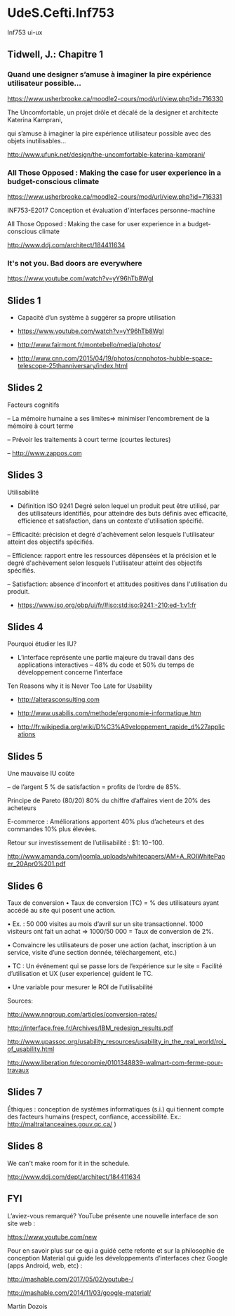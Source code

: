 # UdeS.Cefti.Inf753
Inf753 ui-ux

## Tidwell, J.: Chapitre 1

### Quand une designer s’amuse à imaginer la pire expérience utilisateur possible…

https://www.usherbrooke.ca/moodle2-cours/mod/url/view.php?id=716330

The Uncomfortable, un projet drôle et décalé de la designer et architecte Katerina Kamprani,

qui s’amuse à imaginer la pire expérience utilisateur possible avec des objets inutilisables…

http://www.ufunk.net/design/the-uncomfortable-katerina-kamprani/

### All Those Opposed : Making the case for user experience in a budget-conscious climate

https://www.usherbrooke.ca/moodle2-cours/mod/url/view.php?id=716331

INF753-E2017 Conception et évaluation d'interfaces personne-machine

All Those Opposed : Making the case for user experience in a budget-conscious climate

http://www.ddj.com/architect/184411634

### It's not you. Bad doors are everywhere

https://www.youtube.com/watch?v=yY96hTb8WgI

## Slides 1

- Capacité d’un système à suggérer sa propre utilisation

- https://www.youtube.com/watch?v=yY96hTb8WgI

- http://www.fairmont.fr/montebello/media/photos/

- http://www.cnn.com/2015/04/19/photos/cnnphotos-hubble-space-telescope-25thanniversary/index.html

## Slides 2

Facteurs cognitifs

– La mémoire humaine a ses limites=> minimiser l’encombrement de la mémoire à court terme

– Prévoir les traitements à court terme (courtes lectures)

– http://www.zappos.com

## Slides 3

Utilisabilité

- Définition ISO 9241 Degré selon lequel un produit peut être utilisé, par des utilisateurs identifiés, pour atteindre des buts définis avec efficacité,
efficience et satisfaction, dans un contexte d'utilisation spécifié.

– Efficacité: précision et degré d'achèvement selon lesquels l'utilisateur atteint des objectifs spécifiés.

– Efficience: rapport entre les ressources dépensées et la précision et le degré d'achèvement selon lesquels l'utilisateur atteint des objectifs spécifiés.

– Satisfaction: absence d'inconfort et attitudes positives dans l'utilisation du produit.

- https://www.iso.org/obp/ui/fr/#iso:std:iso:9241:-210:ed-1:v1:fr

## Slides 4

Pourquoi étudier les IU?

- L’interface représente une partie majeure du travail dans des applications interactives – 48% du code et 50% du temps de développement concerne l’interface 

Ten Reasons why it is Never Too Late for Usability

- http://alterasconsulting.com

- http://www.usabilis.com/methode/ergonomie-informatique.htm

- http://fr.wikipedia.org/wiki/D%C3%A9veloppement_rapide_d%27applications

## Slides 5

Une mauvaise IU coûte

– de l’argent 5 %  de satisfaction =     profits de l’ordre de 85%.

Principe de Pareto (80/20) 80% du chiffre d’affaires vient de 20% des acheteurs

E-commerce :  Améliorations apportent 40% plus d’acheteurs et des commandes 10% plus élevées.

Retour sur investissement de l’utilisabilité : $1: $10-$100. 

http://www.amanda.com/joomla_uploads/whitepapers/AM+A_ROIWhitePaper_20Apr0%201.pdf

## Slides 6

Taux de conversion
• Taux de conversion (TC) = % des utilisateurs ayant accédé au site qui posent une action.

• Ex. : 50 000 visites au mois d’avril sur un site transactionnel. 1000 visiteurs ont fait un achat => 1000/50 000 = Taux de conversion de 2%.

• Convaincre les utilisateurs de poser une action (achat, inscription à un service, visite d’une section donnée, téléchargement, etc.)

• TC : Un événement qui se passe lors de l’expérience sur le site = Facilité d’utilisation et UX (user experience) guident le TC.

• Une variable pour mesurer le ROI de l’utilisabilité

Sources:

http://www.nngroup.com/articles/conversion-rates/

http://interface.free.fr/Archives/IBM_redesign_results.pdf

http://www.upassoc.org/usability_resources/usability_in_the_real_world/roi_of_usability.html

http://www.liberation.fr/economie/0101348839-walmart-com-ferme-pour-travaux

## Slides 7

Éthiques : conception de systèmes informatiques (s.i.) qui tiennent compte des facteurs humains (respect, confiance, accessibilité. Ex.: http://maltraitanceaines.gouv.qc.ca/ )

## Slides 8

We can't make room for it in the schedule.

http://www.ddj.com/dept/architect/184411634

## FYI

L’aviez-vous remarqué? YouTube présente une nouvelle interface de son site web :

https://www.youtube.com/new

Pour en savoir plus sur ce qui a guidé cette refonte et sur la philosophie de conception Material qui guide les développements d’interfaces chez Google (apps Android, web, etc) :

http://mashable.com/2017/05/02/youtube-/

http://mashable.com/2014/11/03/google-material/

Martin Dozois
